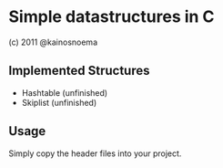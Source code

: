 Simple datastructures in C
=====================

(c) 2011 @kainosnoema

Implemented Structures
----------------------

* Hashtable (unfinished)
* Skiplist (unfinished)

Usage
-----

Simply copy the header files into your project.